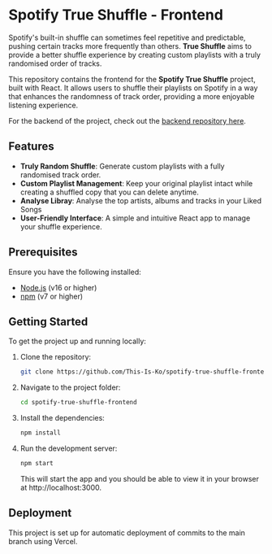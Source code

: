 # Spotify True Shuffle - Frontend

Spotify's built-in shuffle can sometimes feel repetitive and predictable, pushing certain tracks more frequently than others. **True Shuffle** aims to provide a better shuffle experience by creating custom playlists with a truly randomised order of tracks.

This repository contains the frontend for the **Spotify True Shuffle** project, built with React. It allows users to shuffle their playlists on Spotify in a way that enhances the randomness of track order, providing a more enjoyable listening experience.

For the backend of the project, check out the [backend repository here](https://github.com/This-Is-Ko/spotify-true-shuffle).

## Features

- **Truly Random Shuffle**: Generate custom playlists with a fully randomised track order.
- **Custom Playlist Management**: Keep your original playlist intact while creating a shuffled copy that you can delete anytime.
- **Analyse Libray**: Analyse the top artists, albums and tracks in your Liked Songs
- **User-Friendly Interface**: A simple and intuitive React app to manage your shuffle experience.

## Prerequisites

Ensure you have the following installed:

- [Node.js](https://nodejs.org/) (v16 or higher)
- [npm](https://www.npmjs.com/) (v7 or higher)

## Getting Started

To get the project up and running locally:

1. Clone the repository:

    ```bash
    git clone https://github.com/This-Is-Ko/spotify-true-shuffle-frontend.git
    ```

2. Navigate to the project folder:

    ```bash
    cd spotify-true-shuffle-frontend
    ```

3. Install the dependencies:

    ```bash
    npm install
    ```

4. Run the development server:

    ```bash
    npm start
    ```

    This will start the app and you should be able to view it in your browser at http://localhost:3000.

## Deployment

This project is set up for automatic deployment of commits to the main branch using Vercel. 
